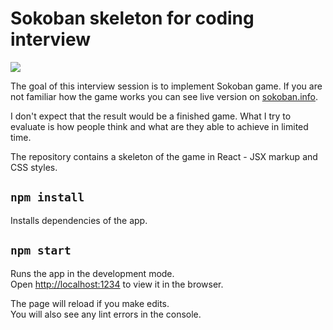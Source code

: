 # Sokoban skeleton for coding interview

![](public/screen.gif)

The goal of this interview session is to implement Sokoban game. If you are not
familiar how the game works you can see live version on
[sokoban.info](https://sokoban.info).

I don't expect that the result would be a finished game. What I try to evaluate
is how people think and what are they able to achieve in limited time.

The repository contains a skeleton of the game in React - JSX markup and CSS
styles.

## `npm install`

Installs dependencies of the app.

## `npm start`

Runs the app in the development mode.<br> Open
[http://localhost:1234](http://localhost:1234) to view it in the browser.

The page will reload if you make edits.<br> You will also see any lint errors in
the console.
